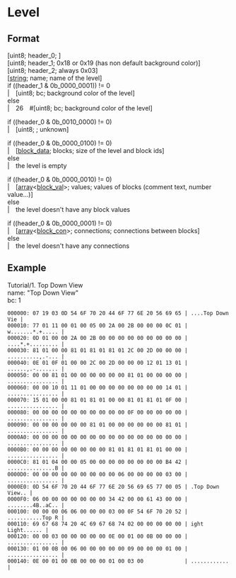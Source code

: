 # Level
## Format
[uint8; header_0; ]\
[uint8; header_1; 0x18 or 0x19 (has non default background color)]\
[uint8; header_2; always 0x03]\
[[string](https://github.com/BitcoderCZ/Fancade_Game_Format/blob/main/string.md); name; name of the level]\
if ((header_1 & 0b_0000_0001)) != 0\
|&emsp;[uint8; bc; background color of the level]\
else\
|&emsp;26&emsp;\#[uint8; bc; background color of the level]

if ((header_0 & 0b_0010_0000) != 0)\
|&emsp;[uint8; ; unknown]

if ((header_0 & 0b_0000_0100) != 0)\
|&emsp;[[block_data](https://github.com); blocks; size of the level and block ids]\
else\
|&emsp;the level is empty

if ((header_0 & 0b_0000_0010) != 0)\
|&emsp;[[array](https://github.com/BitcoderCZ/Fancade_Game_Format/blob/main/array.md)<[block_val](https://github.com/BitcoderCZ/Fancade_Game_Format/blob/main/block_val.md)>; values; values of blocks (comment text, number value...)]\
else\
|&emsp;the level doesn't have any block values

if ((header_0 & 0b_0000_0001) != 0)\
|&emsp;[[array](https://github.com/BitcoderCZ/Fancade_Game_Format/blob/main/array.md)<[block_con](https://github.com/BitcoderCZ/Fancade_Game_Format/blob/main/block_con.md)>; connections; connections between blocks]\
else\
|&emsp;the level doesn't have any connections
## Example
Tutorial/1. Top Down View\
name: "Top Down View"\
bc: 1
```
000000: 07 19 03 0D 54 6F 70 20 44 6F 77 6E 20 56 69 65 | ....Top Down Vie |
000010: 77 01 11 00 01 00 05 00 2A 00 2B 00 00 00 0C 01 | w.......*.+..... |
000020: 0D 01 00 00 2A 00 2B 00 00 00 00 00 00 00 00 00 | ....*.+......... |
000030: 81 01 00 00 81 01 81 01 81 01 2C 00 2D 00 00 00 | ..........,.-... |
000040: 0E 01 0F 01 00 00 2C 00 2D 00 00 00 12 01 13 01 | ......,.-....... |
000050: 00 00 81 01 00 00 00 00 00 00 81 01 00 00 00 00 | ................ |
000060: 00 00 10 01 11 01 00 00 00 00 00 00 00 00 14 01 | ................ |
000070: 15 01 00 00 81 01 81 01 00 00 81 01 81 01 0F 00 | ................ |
000080: 00 00 00 00 00 00 00 00 00 00 0F 00 00 00 00 00 | ................ |
000090: 00 00 00 00 00 00 81 01 00 00 00 00 00 00 81 01 | ................ |
0000A0: 00 00 00 00 00 00 00 00 00 00 00 00 00 00 00 00 | ................ |
0000B0: 00 00 00 00 00 00 00 00 81 01 81 01 81 01 00 00 | ................ |
0000C0: 81 01 04 00 00 05 00 00 00 00 00 00 00 00 B4 42 | ...............B |
0000D0: 00 00 00 00 00 00 00 00 00 06 00 00 00 00 03 00 | ................ |
0000E0: 0D 54 6F 70 20 44 6F 77 6E 20 56 69 65 77 00 05 | .Top Down View.. |
0000F0: 06 00 00 00 00 00 00 00 34 42 00 00 61 43 00 00 | ........4B..aC.. |
000100: 00 00 00 06 06 00 00 00 03 00 0F 54 6F 70 20 52 | ...........Top R |
000110: 69 67 68 74 20 4C 69 67 68 74 02 00 00 00 00 00 | ight Light...... |
000120: 00 00 03 00 00 00 00 00 0E 00 01 00 0B 00 00 00 | ................ |
000130: 01 00 0B 00 06 00 00 00 00 00 09 00 00 00 01 00 | ................ |
000140: 0E 00 01 00 0B 00 00 00 01 00 03 00             | ............     |
```